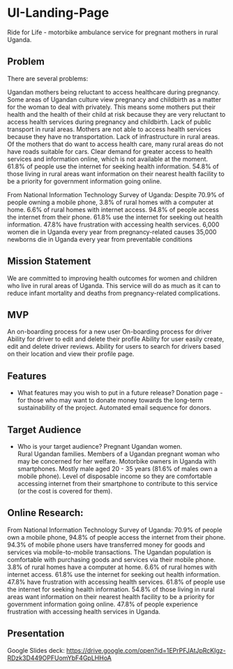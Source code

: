 # UI-Landing-Page

Ride for Life - motorbike ambulance service for pregnant mothers in rural Uganda.

## Problem
There are several problems:

Ugandan mothers being reluctant to access healthcare during pregnancy.  Some areas of Ugandan culture view pregnancy and childbirth as a matter for the woman to deal with privately.  This means some mothers put their health and the health of their child at risk because they are very reluctant to access health services during pregnancy and childbirth.
Lack of public transport in rural areas.  Mothers are not able to access health services because they have no transportation.
Lack of infrastructure in rural areas.  Of the mothers that do want to access health care, many rural areas do not have roads suitable for cars.
Clear demand for greater access to health services and information online, which is not available at the moment.  61.8% of people use the internet for seeking health information.  54.8% of those living in rural areas want information on their nearest health facility to be a priority for government information going online.

From National Information Technology Survey of Uganda:
Despite 70.9% of people owning a mobile phone,
3.8% of rural homes with a computer at home.
6.6% of rural homes with internet access.
94.8% of people access the internet from their phone.
61.8% use the internet for seeking out health information.
47.8% have frustration with accessing health services.
6,000 women die in Uganda every year from pregnancy-related causes
35,000 newborns die in Uganda every year from preventable conditions

## Mission Statement
We are committed to improving health outcomes for women and children who live in rural areas of Uganda.
This service will do as much as it can to reduce infant mortality and deaths from pregnancy-related complications.

## MVP
An on-boarding process for a new user
On-boarding process for driver
Ability for driver to edit and delete their profile
Ability for user easily create, edit and delete driver reviews.
Ability for users to search for drivers based on their location and view their profile page.

## Features
- What features may you wish to put in a future release?
Donation page - for those who may want to donate money towards the long-term sustainability of the project.
Automated email sequence for donors.

## Target Audience
- Who is your target audience?
Pregnant Ugandan women.  
Rural Ugandan families.
Members of a Ugandan pregnant woman who may be concerned for her welfare.
Motorbike owners in Uganda with smartphones.  Mostly male aged 20 - 35 years (81.6% of males own a mobile phone). Level of disposable income so they are comfortable accessing internet from their smartphone to contribute to this service (or the cost is covered for them).

## Online Research:
From National Information Technology Survey of Uganda:
70.9% of people own a mobile phone,
94.8% of people access the internet from their phone.
94.3% of mobile phone users have transferred money for goods and services via mobile-to-mobile transactions.  The Ugandan population is comfortable with purchasing goods and services via their mobile phone.
3.8% of rural homes have a computer at home.
6.6% of rural homes with internet access.
61.8% use the internet for seeking out health information.
47.8% have frustration with accessing health services.
61.8% of people use the internet for seeking health information.  54.8% of those living in rural areas want information on their nearest health facility to be a priority for government information going online.
47.8% of people experience frustration with accessing health services in Uganda.

## Presentation
Google Slides deck: https://drive.google.com/open?id=1EPrPFJAtJpRcKIgz-RDzk3D449OPFUomYbF4GpLHHoA





